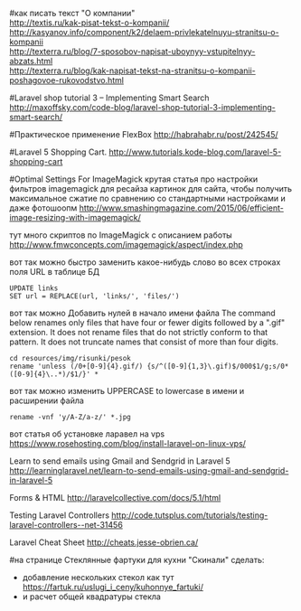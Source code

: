 #как писать текст "О компании"  
http://textis.ru/kak-pisat-tekst-o-kompanii/  
http://kasyanov.info/component/k2/delaem-privlekatelnuyu-stranitsu-o-kompanii  
http://texterra.ru/blog/7-sposobov-napisat-uboynyy-vstupitelnyy-abzats.html  
http://texterra.ru/blog/kak-napisat-tekst-na-stranitsu-o-kompanii-poshagovoe-rukovodstvo.html  


#Laravel shop tutorial 3 – Implementing Smart Search
http://maxoffsky.com/code-blog/laravel-shop-tutorial-3-implementing-smart-search/

#Практическое применение FlexBox
http://habrahabr.ru/post/242545/

#Laravel 5 Shopping Cart.
http://www.tutorials.kode-blog.com/laravel-5-shopping-cart

#Optimal Settings For ImageMagick
крутая статья про настройки фильтров imagemagick для ресайза картинок для сайта, чтобы получить максимальное сжатие по сравнению со стандартными настройками и даже фотошоопм
http://www.smashingmagazine.com/2015/06/efficient-image-resizing-with-imagemagick/


тут много скриптов по ImageMagick с описанием работы
http://www.fmwconcepts.com/imagemagick/aspect/index.php



вот так можно быстро заменить какое-нибудь слово во всех строках поля URL в таблице БД
```
UPDATE links
SET url = REPLACE(url, 'links/', 'files/')
```


вот так можно Добавить нулей в начало имени файла
The command below renames only files that have four or fewer digits followed by a ".gif" extension. 
It does not rename files that do not strictly conform to that pattern. 
It does not truncate names that consist of more than four digits.
```
cd resources/img/risunki/pesok
rename 'unless (/0+[0-9]{4}.gif/) {s/^([0-9]{1,3}\.gif)$/000$1/g;s/0*([0-9]{4}\..*)/$1/}' *
```

вот так можно изменить UPPERCASE to lowercase в имени и расширении файла
```
rename -vnf 'y/A-Z/a-z/' *.jpg
```


вот статья об установке ларавел на vps
https://www.rosehosting.com/blog/install-laravel-on-linux-vps/


Learn to send emails using Gmail and Sendgrid in Laravel 5
http://learninglaravel.net/learn-to-send-emails-using-gmail-and-sendgrid-in-laravel-5

Forms & HTML
http://laravelcollective.com/docs/5.1/html


Testing Laravel Controllers
http://code.tutsplus.com/tutorials/testing-laravel-controllers--net-31456

Laravel Cheat Sheet
http://cheats.jesse-obrien.ca/


#на странице Стеклянные фартуки для кухни "Скинали" сделать:
- добавление нескольких стекол как тут https://fartuk.ru/uslugi_i_ceny/kuhonnye_fartuki/
- и расчет общей квадратуры стекла